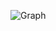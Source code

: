 ![Graph](https://github-readme-activity-graph.vercel.app/graph?username=ndyjan1337&theme=github-compact)
